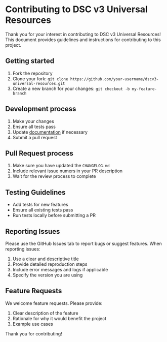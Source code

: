 # Contributing to DSC v3 Universal Resources

Thank you for your interest in contributing to DSC v3 Universal Resources! This document provides guidelines and instructions for contributing to this project.

## Getting started

1. Fork the repository
2. Clone your fork: `git clone https://github.com/your-username/dscv3-universal-resources.git`
3. Create a new branch for your changes: `git checkout -b my-feature-branch`

## Development process

1. Make your changes
2. Ensure all tests pass
3. Update [documentation](https://github.com/dscv3-universal-resources/dscv3-universal-resources-docs) if necessary
4. Submit a pull request

## Pull Request process

1. Make sure you have updated the `CHANGELOG.md`
2. Include relevant issue numers in your PR description
3. Wait for the review process to complete

## Testing Guidelines

- Add tests for new features
- Ensure all existing tests pass
- Run tests locally before submitting a PR

## Reporting Issues

Please use the GitHub Issues tab to report bugs or suggest features. When reporting issues:

1. Use a clear and descriptive title
2. Provide detailed reproduction steps
3. Include error messages and logs if applicable
4. Specify the version you are using

## Feature Requests

We welcome feature requests. Please provide:

1. Clear description of the feature
2. Rationale for why it would benefit the project
3. Example use cases

Thank you for contributing!
